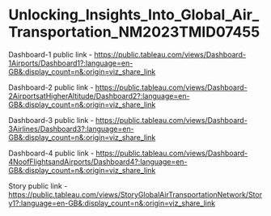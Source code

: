 # Unlocking_Insights_Into_Global_Air_Transportation_NM2023TMID07455


Dashboard-1 public link - https://public.tableau.com/views/Dashboard-1Airports/Dashboard1?:language=en-GB&:display_count=n&:origin=viz_share_link

Dashboard-2 public link - https://public.tableau.com/views/Dashboard-2AirportsatHigherAltitude/Dashboard2?:language=en-GB&:display_count=n&:origin=viz_share_link

Dashboard-3 public link - https://public.tableau.com/views/Dashboard-3Airlines/Dashboard3?:language=en-GB&:display_count=n&:origin=viz_share_link

Dashboard-4 public link - https://public.tableau.com/views/Dashboard-4NoofFlightsandAirports/Dashboard4?:language=en-GB&:display_count=n&:origin=viz_share_link

Story public link - https://public.tableau.com/views/StoryGlobalAirTransportationNetwork/Story1?:language=en-GB&:display_count=n&:origin=viz_share_link
